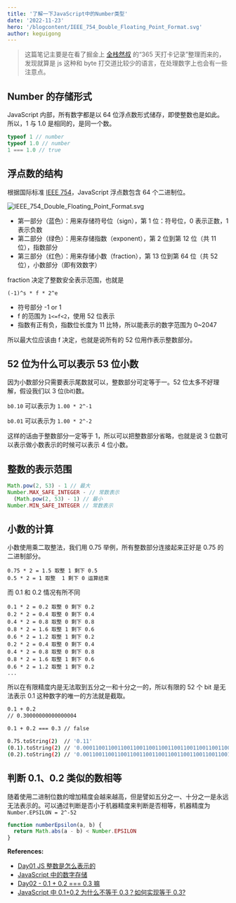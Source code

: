 ```yaml
---
title: '了解一下JavaScript中的Number类型'
date: '2022-11-23'
hero: '/blogcontent/IEEE_754_Double_Floating_Point_Format.svg'
author: keguigong
---
```


> 这篇笔记主要是在看了掘金上 [全栈然叔](https://juejin.cn/user/1978776660216136) 的“365 天打卡记录”整理而来的，发现就算是 js 这种和 byte 打交道比较少的语言，在处理数字上也会有一些注意点。

## Number 的存储形式

JavaScript 内部，所有数字都是以 64 位浮点数形式储存，即使整数也是如此。所以，1 与 1.0 是相同的，是同一个数。

```js
typeof 1 // number
typeof 1.0 // number
1 === 1.0 // true
```

## 浮点数的结构

根据国际标准 [IEEE 754](https://en.wikipedia.org/wiki/IEEE_754)，JavaScript 浮点数包含 64 个二进制位。

![IEEE_754_Double_Floating_Point_Format.svg](/blogcontent/IEEE_754_Double_Floating_Point_Format.svg)

- 第一部分（蓝色）：用来存储符号位（sign），第 1 位：符号位，0 表示正数，1 表示负数
- 第二部分（绿色）：用来存储指数（exponent），第 2 位到第 12 位（共 11 位），指数部分
- 第三部分（红色）：用来存储小数（fraction），第 13 位到第 64 位（共 52 位），小数部分（即有效数字）

fraction 决定了整数安全表示范围，也就是

```
(-1)^s * f * 2^e
```

- 符号部分 -1 or 1
- f 的范围为 `1<=f<2`，使用 52 位表示
- 指数有正有负，指数位长度为 11 比特，所以能表示的数字范围为 0~2047

所以最大位应该由 f 决定，也就是说所有的 52 位用作表示整数部分。

## 52 位为什么可以表示 53 位小数

因为小数部分只需要表示尾数就可以，整数部分可定等于一。52 位太多不好理解，假设我们以 3 位(bit)数。

`b0.10` 可以表示为 `1.00 * 2^-1`

`b0.01` 可以表示为 `1.00 * 2^-2`

这样的话由于整数部分一定等于 1，所以可以把整数部分省略，也就是说 3 位数可以表示做小数表示的时候可以表示 4 位小数。

## 整数的表示范围

```js
Math.pow(2, 53) - 1 // 最大
Number.MAX_SAFE_INTEGER - // 常数表示
  (Math.pow(2, 53) - 1) // 最小
Number.MIN_SAFE_INTEGER // 常数表示
```

## 小数的计算

小数使用乘二取整法，我们用 0.75 举例，所有整数部分连接起来正好是 0.75 的二进制部分。

```
0.75 * 2 = 1.5 取整 1 剩下 0.5
0.5 * 2 = 1 取整  1 剩下 0 运算结束
```

而 0.1 和 0.2 情况有所不同

```
0.1 * 2 = 0.2 取整 0 剩下 0.2
0.2 * 2 = 0.4 取整 0 剩下 0.4
0.4 * 2 = 0.8 取整 0 剩下 0.8
0.8 * 2 = 1.6 取整 1 剩下 0.6
0.6 * 2 = 1.2 取整 1 剩下 0.2
0.2 * 2 = 0.4 取整 0 剩下 0.4
0.4 * 2 = 0.8 取整 0 剩下 0.8
0.8 * 2 = 1.6 取整 1 剩下 0.6
0.6 * 2 = 1.2 取整 1 剩下 0.2
...
```

所以在有限精度内是无法取到五分之一和十分之一的，所以有限的 52 个 bit 是无法表示 0.1 这种数字的唯一的方法就是截取。

```bash
0.1 + 0.2
// 0.30000000000000004
```

```bash
0.1 + 0.2 === 0.3 // false

0.75.toString(2)  // '0.11'
(0.1).toString(2) // '0.0001100110011001100110011001100110011001100110011001101'
(0.2).toString(2) // '0.001100110011001100110011001100110011001100110011001101'
```

## 判断 0.1、0.2 类似的数相等

随着使用二进制位数的增加精度会越来越高，但是譬如五分之一、十分之一是永远无法表示的。可以通过判断是否小于机器精度来判断是否相等，机器精度为 `Number.EPSILON = 2^-52`

```js
function numberEpsilon(a, b) {
  return Math.abs(a - b) < Number.EPSILON
}
```

**References:**

- [Day01 JS 整数是怎么表示的](https://juejin.cn/post/7048191028280426526)
- [JavaScript 中的数字存储](https://fengmumu1.github.io/2018/06/30/js-number/)
- [Day02 - 0.1 + 0.2 === 0.3 嘛](https://juejin.cn/post/7048554678858022925)
- [JavaScript 中 0.1+0.2 为什么不等于 0.3？如何实现等于 0.3?](https://aiguangyuan.blog.csdn.net/article/details/121323574)
